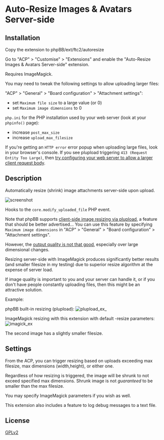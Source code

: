 # Auto-Resize Images & Avatars Server-side

## Installation

Copy the extension to phpBB/ext/ftc2/autoresize

Go to "ACP" > "Customise" > "Extensions" and enable the "Auto-Resize Images & Avatars Server-side" extension.

Requires ImageMagick.

You may need to tweak the following settings to allow uploading larger files:

"ACP" > "General" > "Board configuration" > "Attachment settings":
 - set `Maximum file size` to a large value (or 0)
 - set `Maximum image dimensions` to 0

`php.ini` for the PHP installation used by your web server (look at your `phpinfo()` page):
 - increase `post_max_size`
 - increase `upload_max_filesize`

If you're getting an `HTTP error` error popup when uploading large files, look in your browser's console.
If you see plupload triggering `413 (Request Entity Too Large)`, then [try configuring your web server to allow a larger client request body](https://craftcms.stackexchange.com/a/2330).

## Description

Automatically resize (shrink) image attachments server-side upon upload.

![screenshot](https://i.imgur.com/XlSvRZY.png)

Hooks to the `core.modify_uploaded_file` PHP event.

Note that phpBB supports [client-side image resizing via plupload](http://www.plupload.com/docs/v2/Image-Resizing-on-Client-Side), a feature that should be better advertised...
You can use this feature by specifying `Maximum image dimensions` in "ACP" > "General" > "Board configuration" > "Attachment settings".

However, the [output quality is not that good](https://github.com/moxiecode/plupload/issues/707), especially over large dimensional changes.

Resizing server-side with ImageMagick produces significantly better results (and smaller filesize in my testing) due to superior resize algorithm at the expense of server load.

If image quality is important to you and your server can handle it, or if you don't have people constantly uploading files, then this might be an attractive solution.

Example:

phpBB built-in resizing (plupload):
![plupload_ex_](https://i.imgur.com/uQW8SfP.jpg)

ImageMagick resizing with this extension with default -resize parameters:
![imagick_ex](https://i.imgur.com/Os8njgm.jpg)

The second image has a slightly smaller filesize.

## Settings

From the ACP, you can trigger resizing based on uploads exceeding max filesize, max dimensions (width,height), or either one.

Regardless of how resizing is triggered, the image will be shrunk to not exceed specified max dimensions. Shrunk image is not *guaranteed* to be smaller than the max filesize.

You may specify ImageMagick parameters if you wish as well.

This extension also includes a feature to log debug messages to a text file.

## License

[GPLv2](license.txt)
